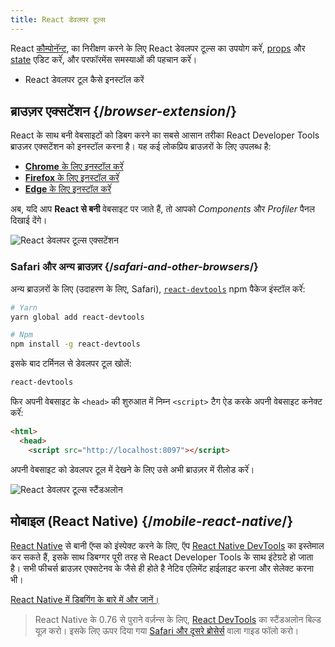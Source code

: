 ```yaml
---
title: React डेवलपर टूल्स
---
```


<Intro>

React [कौम्पोनॅन्ट](/learn/your-first-component), का निरीक्षण करने के लिए React डेवलपर टूल्स का उपयोग करेंं, [props](/learn/passing-props-to-a-component) और [state](/learn/state-a-components-memory) एडिट करेंं, और परफॉरमेंस समस्याओं की पहचान करेंं।
  
</Intro>

<YouWillLearn>

* React डेवलपर टूल कैसे इनस्टॉल करें

</YouWillLearn>

## ब्राउज़र एक्सटेंशन {/*browser-extension*/}

React के साथ बनी वेबसाइटों को डिबग करने का सबसे आसान तरीका React Developer Tools ब्राउज़र एक्सटेंशन को इनस्टॉल करना है। यह कई लोकप्रिय ब्राउज़रों के लिए उपलब्ध है:

* [**Chrome** के लिए इनस्टॉल करेंं](https://chrome.google.com/webstore/detail/react-developer-tools/fmkadmapgofadopljbjfkapdkoienihi?hl=en)
* [**Firefox** के लिए इनस्टॉल करेंं](https://addons.mozilla.org/en-US/firefox/addon/react-devtools/)
* [**Edge** के लिए इनस्टॉल करेंं](https://microsoftedge.microsoft.com/addons/detail/react-developer-tools/gpphkfbcpidddadnkolkpfckpihlkkil)

अब, यदि आप **React से बनी** वेबसाइट पर जाते हैं, तो आपको _Components_ और _Profiler_ पैनल दिखाई देंगे।

![React डेवलपर टूल्स एक्सटेंशन](/images/docs/react-devtools-extension.png)

### Safari और अन्य ब्राउज़र {/*safari-and-other-browsers*/}
अन्य ब्राउज़रों के लिए (उदाहरण के लिए, Safari), [`react-devtools`](https://www.npmjs.com/package/react-devtools) npm पैकेज इंस्टॉल करेंं:
```bash
# Yarn
yarn global add react-devtools

# Npm
npm install -g react-devtools
```

इसके बाद टर्मिनल से डेवलपर टूल खोलें:
```bash
react-devtools
```

फिर अपनी वेबसाइट के `<head>` की शुरुआत में निम्न `<script>` टैग ऐड करके अपनी वेबसाइट कनेक्ट करेंं:
```html {3}
<html>
  <head>
    <script src="http://localhost:8097"></script>
```

अपनी वेबसाइट को डेवलपर टूल में देखने के लिए उसे अभी ब्राउज़र में रीलोड करेंं।

![React डेवलपर टूल्स स्टैंडअलोन](/images/docs/react-devtools-standalone.png)

## मोबाइल (React Native) {/*mobile-react-native*/}  

[React Native](https://reactnative.dev/) से बानी ऍप्स को इंस्पेक्ट करने के लिए, ऍप [React Native DevTools](https://reactnative.dev/docs/debugging/react-native-devtools) का इस्तेमाल कर सकते हैं, इसके साथ डिबग्गर पूरी तरह से React Developer Tools के साथ इंटेग्रटे हो जाता है। सभी फीचर्स ब्राउज़र एक्सटेनव के जैसे ही होते है नेटिव एलिमेंट हाईलाइट करना और सेलेक्ट करना भी।

[React Native में डिबगिंग के बारे में और जानें।](https://reactnative.dev/docs/debugging)

> React Native के 0.76 से पुराने वर्ज़न्स के लिए, [React DevTools](https://reactnative.dev/docs/debugging/react-native-devtools) का स्टैंडअलोन बिल्ड यूज़ करो। इसके लिए ऊपर दिया गया [Safari और दूसरे ब्रोसेर्स](#safari-and-other-browsers) वाला गाइड फॉलो करो।  
